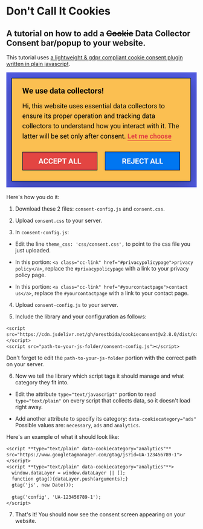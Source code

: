 # Don't Call It Cookies

## A tutorial on how to add a ~~Cookie~~ Data Collector Consent bar/popup to your website.

This tutorial uses [a lightweight & gdpr compliant cookie consent plugin written in plain javascript](https://github.com/orestbida/cookieconsent).

![Screenshot](https://github.com/vitormanfredini/data-collectors-tutorial/blob/main/screenshot.jpg?raw=true)

Here's how you do it:

1. Download these 2 files: `consent-config.js` and `consent.css`.

2. Upload `consent.css` to your server.

3. In `consent-config.js`:

  * Edit the line `theme_css: 'css/consent.css',` to point to the css file you just uploaded.

  * In this portion: `<a class="cc-link" href="#privacypolicypage">privacy policy</a>`, replace the `#privacypolicypage` with a link to your privacy policy page.

  * In this portion: `<a class="cc-link" href="#yourcontactpage">contact us</a>`, replace the `#yourcontactpage` with a link to your contact page.

4. Upload `consent-config.js` to your server.

5. Include the library and your configuration as follows:

```
<script src="https://cdn.jsdelivr.net/gh/orestbida/cookieconsent@v2.8.0/dist/cookieconsent.js"></script>
<script src="path-to-your-js-folder/consent-config.js"></script>
```
Don't forget to edit the `path-to-your-js-folder` portion with the correct path on your server.

6. Now we tell the library which script tags it should manage and what category they fit into.

  * Edit the attribute `type="text/javascript"` portion to read `type="text/plain"` on every script that collects data, so it doesn't load right away.

  * Add another attribute to specify its category: `data-cookiecategory="ads"`
Possible values are: `necessary`, `ads` and `analytics`.

Here's an example of what it should look like:

```
<script **type="text/plain" data-cookiecategory="analytics"** src="https://www.googletagmanager.com/gtag/js?id=UA-123456789-1"></script>
<script **type="text/plain" data-cookiecategory="analytics"**>
  window.dataLayer = window.dataLayer || [];
  function gtag(){dataLayer.push(arguments);}
  gtag('js', new Date());

  gtag('config', 'UA-123456789-1');
</script>
```

7. That's it! You should now see the consent screen appearing on your website.
